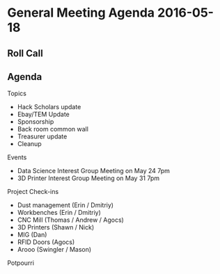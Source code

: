 General Meeting Agenda 2016-05-18
=================================

Roll Call
---------

Agenda
------

Topics

- Hack Scholars update
- Ebay/TEM Update
- Sponsorship
- Back room common wall
- Treasurer update
- Cleanup

Events

- Data Science Interest Group Meeting on May 24 7pm
- 3D Printer Interest Group Meeting on May 31 7pm

Project Check-ins

- Dust management (Erin / Dmitriy)
- Workbenches (Erin / Dmitriy)
- CNC Mill (Thomas / Andrew / Agocs)
- 3D Printers (Shawn / Nick)
- MIG (Dan)
- RFID Doors (Agocs)
- Arooo (Swingler / Mason)

Potpourri

